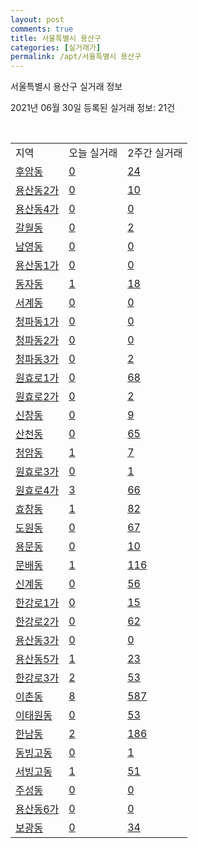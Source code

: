 ```yaml
---
layout: post
comments: true
title: 서울특별시 용산구
categories: [실거래가]
permalink: /apt/서울특별시 용산구
---
```


서울특별시 용산구 실거래 정보

2021년 06월 30일 등록된 실거래 정보: 21건

<script type="text/javascript">
  google.charts.load('current', {'packages':['corechart']});
  google.charts.setOnLoadCallback(drawChart);

  function drawChart() {
    var data = google.visualization.arrayToDataTable([['거래일', '매매', '전월세', '전매'], ['21-02', 81, 254, 0], ['21-03', 82, 321, 0], ['21-04', 82, 239, 1], ['21-05', 120, 276, 1], ['21-06', 28, 185, 0]]);

    var options = {
      title: '최근 유형별 거래량 추이',
      legend: { position: 'bottom' }
    };

    var chart = new google.visualization.LineChart(document.getElementById('columnchart_material'));
    chart.draw(data, (options));
  }
</script>

<div id="columnchart_material" style="width: 95%; margin-left: -35px"></div>
<br>
<table class="sortable">
  <tr>
    <td>지역</td>
    <td>오늘 실거래</td>
    <td>2주간 실거래</td>
  </tr>

  
  <tr class="item">
    <td><a href="서울특별시 용산구 후암동">후암동</a></td>
    <td><a href="서울특별시 용산구 후암동">0</a></td>
    <td><a href="서울특별시 용산구 후암동">24</a></td>
  </tr>
    

  <tr class="item">
    <td><a href="서울특별시 용산구 용산동2가">용산동2가</a></td>
    <td><a href="서울특별시 용산구 용산동2가">0</a></td>
    <td><a href="서울특별시 용산구 용산동2가">10</a></td>
  </tr>
    

  <tr class="item">
    <td><a href="서울특별시 용산구 용산동4가">용산동4가</a></td>
    <td><a href="서울특별시 용산구 용산동4가">0</a></td>
    <td><a href="서울특별시 용산구 용산동4가">0</a></td>
  </tr>
    

  <tr class="item">
    <td><a href="서울특별시 용산구 갈월동">갈월동</a></td>
    <td><a href="서울특별시 용산구 갈월동">0</a></td>
    <td><a href="서울특별시 용산구 갈월동">2</a></td>
  </tr>
    

  <tr class="item">
    <td><a href="서울특별시 용산구 남영동">남영동</a></td>
    <td><a href="서울특별시 용산구 남영동">0</a></td>
    <td><a href="서울특별시 용산구 남영동">0</a></td>
  </tr>
    

  <tr class="item">
    <td><a href="서울특별시 용산구 용산동1가">용산동1가</a></td>
    <td><a href="서울특별시 용산구 용산동1가">0</a></td>
    <td><a href="서울특별시 용산구 용산동1가">0</a></td>
  </tr>
    

  <tr class="item">
    <td><a href="서울특별시 용산구 동자동">동자동</a></td>
    <td><a href="서울특별시 용산구 동자동">1</a></td>
    <td><a href="서울특별시 용산구 동자동">18</a></td>
  </tr>
    

  <tr class="item">
    <td><a href="서울특별시 용산구 서계동">서계동</a></td>
    <td><a href="서울특별시 용산구 서계동">0</a></td>
    <td><a href="서울특별시 용산구 서계동">0</a></td>
  </tr>
    

  <tr class="item">
    <td><a href="서울특별시 용산구 청파동1가">청파동1가</a></td>
    <td><a href="서울특별시 용산구 청파동1가">0</a></td>
    <td><a href="서울특별시 용산구 청파동1가">0</a></td>
  </tr>
    

  <tr class="item">
    <td><a href="서울특별시 용산구 청파동2가">청파동2가</a></td>
    <td><a href="서울특별시 용산구 청파동2가">0</a></td>
    <td><a href="서울특별시 용산구 청파동2가">0</a></td>
  </tr>
    

  <tr class="item">
    <td><a href="서울특별시 용산구 청파동3가">청파동3가</a></td>
    <td><a href="서울특별시 용산구 청파동3가">0</a></td>
    <td><a href="서울특별시 용산구 청파동3가">2</a></td>
  </tr>
    

  <tr class="item">
    <td><a href="서울특별시 용산구 원효로1가">원효로1가</a></td>
    <td><a href="서울특별시 용산구 원효로1가">0</a></td>
    <td><a href="서울특별시 용산구 원효로1가">68</a></td>
  </tr>
    

  <tr class="item">
    <td><a href="서울특별시 용산구 원효로2가">원효로2가</a></td>
    <td><a href="서울특별시 용산구 원효로2가">0</a></td>
    <td><a href="서울특별시 용산구 원효로2가">2</a></td>
  </tr>
    

  <tr class="item">
    <td><a href="서울특별시 용산구 신창동">신창동</a></td>
    <td><a href="서울특별시 용산구 신창동">0</a></td>
    <td><a href="서울특별시 용산구 신창동">9</a></td>
  </tr>
    

  <tr class="item">
    <td><a href="서울특별시 용산구 산천동">산천동</a></td>
    <td><a href="서울특별시 용산구 산천동">0</a></td>
    <td><a href="서울특별시 용산구 산천동">65</a></td>
  </tr>
    

  <tr class="item">
    <td><a href="서울특별시 용산구 청암동">청암동</a></td>
    <td><a href="서울특별시 용산구 청암동">1</a></td>
    <td><a href="서울특별시 용산구 청암동">7</a></td>
  </tr>
    

  <tr class="item">
    <td><a href="서울특별시 용산구 원효로3가">원효로3가</a></td>
    <td><a href="서울특별시 용산구 원효로3가">0</a></td>
    <td><a href="서울특별시 용산구 원효로3가">1</a></td>
  </tr>
    

  <tr class="item">
    <td><a href="서울특별시 용산구 원효로4가">원효로4가</a></td>
    <td><a href="서울특별시 용산구 원효로4가">3</a></td>
    <td><a href="서울특별시 용산구 원효로4가">66</a></td>
  </tr>
    

  <tr class="item">
    <td><a href="서울특별시 용산구 효창동">효창동</a></td>
    <td><a href="서울특별시 용산구 효창동">1</a></td>
    <td><a href="서울특별시 용산구 효창동">82</a></td>
  </tr>
    

  <tr class="item">
    <td><a href="서울특별시 용산구 도원동">도원동</a></td>
    <td><a href="서울특별시 용산구 도원동">0</a></td>
    <td><a href="서울특별시 용산구 도원동">67</a></td>
  </tr>
    

  <tr class="item">
    <td><a href="서울특별시 용산구 용문동">용문동</a></td>
    <td><a href="서울특별시 용산구 용문동">0</a></td>
    <td><a href="서울특별시 용산구 용문동">10</a></td>
  </tr>
    

  <tr class="item">
    <td><a href="서울특별시 용산구 문배동">문배동</a></td>
    <td><a href="서울특별시 용산구 문배동">1</a></td>
    <td><a href="서울특별시 용산구 문배동">116</a></td>
  </tr>
    

  <tr class="item">
    <td><a href="서울특별시 용산구 신계동">신계동</a></td>
    <td><a href="서울특별시 용산구 신계동">0</a></td>
    <td><a href="서울특별시 용산구 신계동">56</a></td>
  </tr>
    

  <tr class="item">
    <td><a href="서울특별시 용산구 한강로1가">한강로1가</a></td>
    <td><a href="서울특별시 용산구 한강로1가">0</a></td>
    <td><a href="서울특별시 용산구 한강로1가">15</a></td>
  </tr>
    

  <tr class="item">
    <td><a href="서울특별시 용산구 한강로2가">한강로2가</a></td>
    <td><a href="서울특별시 용산구 한강로2가">0</a></td>
    <td><a href="서울특별시 용산구 한강로2가">62</a></td>
  </tr>
    

  <tr class="item">
    <td><a href="서울특별시 용산구 용산동3가">용산동3가</a></td>
    <td><a href="서울특별시 용산구 용산동3가">0</a></td>
    <td><a href="서울특별시 용산구 용산동3가">0</a></td>
  </tr>
    

  <tr class="item">
    <td><a href="서울특별시 용산구 용산동5가">용산동5가</a></td>
    <td><a href="서울특별시 용산구 용산동5가">1</a></td>
    <td><a href="서울특별시 용산구 용산동5가">23</a></td>
  </tr>
    

  <tr class="item">
    <td><a href="서울특별시 용산구 한강로3가">한강로3가</a></td>
    <td><a href="서울특별시 용산구 한강로3가">2</a></td>
    <td><a href="서울특별시 용산구 한강로3가">53</a></td>
  </tr>
    

  <tr class="item">
    <td><a href="서울특별시 용산구 이촌동">이촌동</a></td>
    <td><a href="서울특별시 용산구 이촌동">8</a></td>
    <td><a href="서울특별시 용산구 이촌동">587</a></td>
  </tr>
    

  <tr class="item">
    <td><a href="서울특별시 용산구 이태원동">이태원동</a></td>
    <td><a href="서울특별시 용산구 이태원동">0</a></td>
    <td><a href="서울특별시 용산구 이태원동">53</a></td>
  </tr>
    

  <tr class="item">
    <td><a href="서울특별시 용산구 한남동">한남동</a></td>
    <td><a href="서울특별시 용산구 한남동">2</a></td>
    <td><a href="서울특별시 용산구 한남동">186</a></td>
  </tr>
    

  <tr class="item">
    <td><a href="서울특별시 용산구 동빙고동">동빙고동</a></td>
    <td><a href="서울특별시 용산구 동빙고동">0</a></td>
    <td><a href="서울특별시 용산구 동빙고동">1</a></td>
  </tr>
    

  <tr class="item">
    <td><a href="서울특별시 용산구 서빙고동">서빙고동</a></td>
    <td><a href="서울특별시 용산구 서빙고동">1</a></td>
    <td><a href="서울특별시 용산구 서빙고동">51</a></td>
  </tr>
    

  <tr class="item">
    <td><a href="서울특별시 용산구 주성동">주성동</a></td>
    <td><a href="서울특별시 용산구 주성동">0</a></td>
    <td><a href="서울특별시 용산구 주성동">0</a></td>
  </tr>
    

  <tr class="item">
    <td><a href="서울특별시 용산구 용산동6가">용산동6가</a></td>
    <td><a href="서울특별시 용산구 용산동6가">0</a></td>
    <td><a href="서울특별시 용산구 용산동6가">0</a></td>
  </tr>
    

  <tr class="item">
    <td><a href="서울특별시 용산구 보광동">보광동</a></td>
    <td><a href="서울특별시 용산구 보광동">0</a></td>
    <td><a href="서울특별시 용산구 보광동">34</a></td>
  </tr>
    


</table>


    
